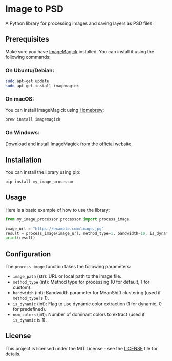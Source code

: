 # Image to PSD

A Python library for processing images and saving layers as PSD files.

## Prerequisites

Make sure you have [ImageMagick](https://imagemagick.org/index.php) installed. You can install it using the following commands:

### On Ubuntu/Debian:
```bash
sudo apt-get update
sudo apt-get install imagemagick
```

### On macOS:
You can install ImageMagick using [Homebrew](https://brew.sh/):
```bash
brew install imagemagick
```

### On Windows:
Download and install ImageMagick from the [official website](https://imagemagick.org/script/download.php).

## Installation

You can install the library using pip:

```bash
pip install my_image_processor
```

## Usage

Here is a basic example of how to use the library:

```python
from my_image_processor.processor import process_image

image_url = "https://example.com/image.jpg"
result = process_image(image_url, method_type=1, bandwidth=10, is_dynamic=1, num_colors=50)
print(result)
```

## Configuration

The `process_image` function takes the following parameters:

- `image_path` (str): URL or local path to the image file.
- `method_type` (int): Method type for processing (0 for default, 1 for custom).
- `bandwidth` (int): Bandwidth parameter for MeanShift clustering (used if `method_type` is 1).
- `is_dynamic` (int): Flag to use dynamic color extraction (1 for dynamic, 0 for predefined).
- `num_colors` (int): Number of dominant colors to extract (used if `is_dynamic` is 1).

## License

This project is licensed under the MIT License - see the [LICENSE](LICENSE) file for details.
